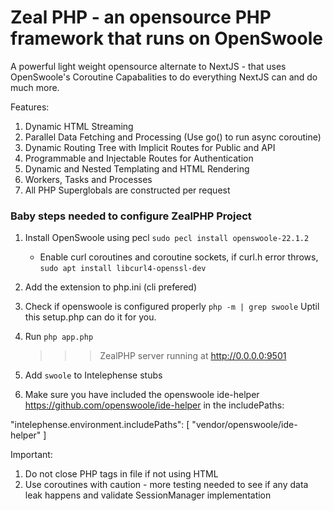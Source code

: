 # Zeal PHP - an opensource PHP framework that runs on OpenSwoole

A powerful light weight opensource alternate to NextJS - that uses OpenSwoole's Coroutine Capabalities to do everything NextJS can and do much more. 

Features:
1. Dynamic HTML Streaming
2. Parallel Data Fetching and Processing (Use go() to run async coroutine)
3. Dynamic Routing Tree with Implicit Routes for Public and API 
4. Programmable and Injectable Routes for Authentication
5. Dynamic and Nested Templating and HTML Rendering
6. Workers, Tasks and Processes
7. All PHP Superglobals are constructed per request

### Baby steps needed to configure ZealPHP Project

1. Install OpenSwoole using pecl
    `sudo pecl install openswoole-22.1.2`
    - Enable curl coroutines and coroutine sockets, if curl.h error throws, `sudo apt install libcurl4-openssl-dev`

2. Add the extension to php.ini (cli prefered)
    
3. Check if openswoole is configured properly
    ` php -m | grep swoole `
Uptil this setup.php can do it for you. 

4. Run 
    `php app.php`
    >>> ZealPHP server running at http://0.0.0.0:9501

5. Add `swoole` to Intelephense stubs 

6. Make sure you have included the openswoole ide-helper https://github.com/openswoole/ide-helper in the includePaths:

"intelephense.environment.includePaths": [
  "vendor/openswoole/ide-helper"
]

Important:
1. Do not close PHP tags in file if not using HTML 
2. Use coroutines with caution - more testing needed to see if any data leak happens and validate SessionManager implementation
